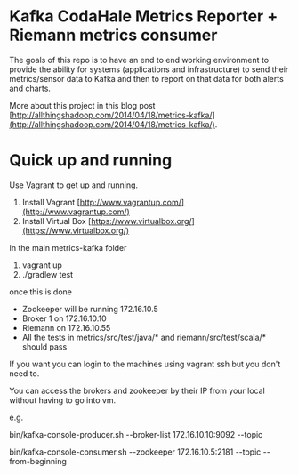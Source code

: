 Kafka CodaHale Metrics Reporter + Riemann metrics consumer
=============
The goals of this repo is to have an end to end working environment to provide the ability for systems (applications
and infrastructure) to send their metrics/sensor data to Kafka and then to report on that data for both alerts and charts.

More about this project in this blog post [http://allthingshadoop.com/2014/04/18/metrics-kafka/](http://allthingshadoop.com/2014/04/18/metrics-kafka/).

Quick up and running
====================

Use Vagrant to get up and running.

1) Install Vagrant [http://www.vagrantup.com/](http://www.vagrantup.com/)    
2) Install Virtual Box [https://www.virtualbox.org/](https://www.virtualbox.org/)

In the main metrics-kafka folder

1) vagrant up    
2) ./gradlew test

once this is done
* Zookeeper will be running 172.16.10.5
* Broker 1 on 172.16.10.10
* Riemann on 172.16.10.55
* All the tests in metrics/src/test/java/* and riemann/src/test/scala/* should pass

If you want you can login to the machines using vagrant ssh <machineName> but you don't need to.

You can access the brokers and zookeeper by their IP from your local without having to go into vm.

e.g.

bin/kafka-console-producer.sh --broker-list 172.16.10.10:9092 --topic <get his from the random topic created in test>

bin/kafka-console-consumer.sh --zookeeper 172.16.10.5:2181 --topic <get his from the random topic created in test> --from-beginning